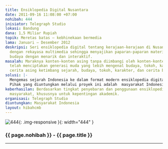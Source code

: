 ```yaml
---
title: Ensiklopedia Digital Nusantara
date: 2011-09-16 11:08:00 +07:00
nohibah: 444
inisiator: Telegraph Studio
lokasi: Bandung
dana: 1,5 Miliar Rupiah
topik: Meretas batas – kebhinekaan bermedia
lama: Januari – Desember 2012
deskripsi: Seri ensiklopedia digital tentang kerajaan-kerajaan di Nusantara yang disusun
  dengan rekayasa multimedia sehingga menyajikan paparan-paparan materi sejarah dan
  budaya dengan menarik dan interaktif.
masalah: Maraknya konten-konten asing tanpa diimbangi oleh konten-konten asli Indonesia
  telah menciptakan generasi muda yang lebih mengenal budaya, tokoh, karakter, dan
  cerita asing ketimbang sejarah, budaya, tokoh, karakter, dan cerita bangsanya sendiri.
solusi: |-
  Mengemas sejarah Indonesia ke dalam format modern ensiklopedia digital agar generasi muda Indonesia dapat kembali mengenal sejarah dan budaya Nusantara.
  Pihak yang diuntungkan melalui proyek ini adalah  masyarakat Indonesia.
keberhasilan: Berdasarkan tingkat penyebaran dan penggunaan ensiklopedia digital di
  masyarakat, khususnya untuk kepentingan akademik.
organisasi: Telegraph Studio
diuntungkan: Masyarakat Indonesia
layout: hibahcmb
---
```


![444](/static/img/hibahcmb/444.png){: .img-responsive }{: width="444" }

### {{ page.nohibah }} - {{ page.title }}

---
